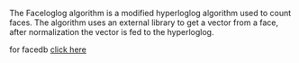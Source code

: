 The Faceloglog algorithm is a modified hyperloglog algorithm used to count faces.
The algorithm uses an external library to get a vector from a face, after normalization the vector is fed to the hyperloglog.

for facedb [click here](https://data.vision.ee.ethz.ch/cvl/rrothe/imdb-wiki/)